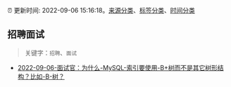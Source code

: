 :alarm_clock: 更新时间: 2022-09-06 15:16:18。[来源分类](../README.md)、[标签分类](../TAGS.md)、[时间分类](../TIMELINE.md)

## 招聘面试


> 关键字：`招聘`、`面试`



- [2022-09-06-面试官：为什么-MySQL-索引要使用-B+树而不是其它树形结构？比如-B-树？](https://toutiao.io/k/4pu1idw) 